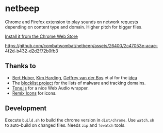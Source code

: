 # netbeep
Chrome and Firefox extension to play sounds on network requests depending on content type and domain. Higher pitch for bigger files.

[Install it from the Chrome Web Store](https://chromewebstore.google.com/detail/netbeep/hcgpboeddcgldkgimfmcnfloonkccfmi)

https://github.com/combatwombat/netbeep/assets/26400/2c47053e-acae-4f2d-b432-d2d2f72b0fb3

## Thanks to 
- [Bert Huber](https://fosstodon.org/@bert_hubert), [Kim Harding](https://mastodon.scot/@kim_harding), [Geffrey van der Bos](https://pkm.social/@geffrey) et al for the [idea](https://hachyderm.io/@kim_harding@mastodon.scot/112319625457374955)
- The [blocklist project](https://github.com/blocklistproject/Lists) for the lists of malware and tracking domains.
- [Tone.js](https://github.com/Tonejs/Tone.js) for a nice Web Audio wrapper.
- [Remix Icons](https://remixicon.com/) for icons.

## Development

Execute `build.sh` to build the chrome version in `dist/chrome`. Use `watch.sh` to auto-build on changed files. Needs `zip` and `fswatch` tools.
